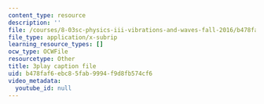 ```yaml
---
content_type: resource
description: ''
file: /courses/8-03sc-physics-iii-vibrations-and-waves-fall-2016/b478faf6ebc85fab9994f9d8fb574cf6_1JeBWHzrRD4.vtt
file_type: application/x-subrip
learning_resource_types: []
ocw_type: OCWFile
resourcetype: Other
title: 3play caption file
uid: b478faf6-ebc8-5fab-9994-f9d8fb574cf6
video_metadata:
  youtube_id: null
---
```

